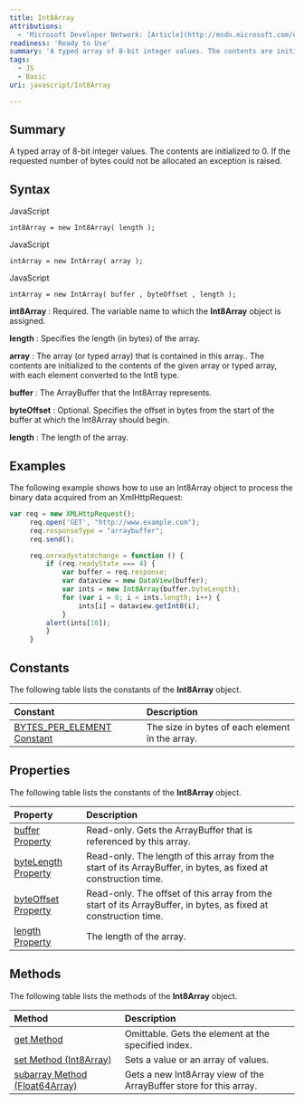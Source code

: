 ```yaml
---
title: Int8Array
attributions:
  - 'Microsoft Developer Network: [Article](http://msdn.microsoft.com/en-us/library/ie/br212462(v=vs.94).aspx)'
readiness: 'Ready to Use'
summary: 'A typed array of 8-bit integer values. The contents are initialized to 0. If the requested number of bytes could not be allocated an exception is raised.'
tags:
  - JS
  - Basic
uri: javascript/Int8Array

---
```

## <span>Summary</span>

A typed array of 8-bit integer values. The contents are initialized to 0. If the requested number of bytes could not be allocated an exception is raised.

## <span>Syntax</span>

<span class="language">JavaScript</span>

    int8Array = new Int8Array( length );

<span class="language">JavaScript</span>

    intArray = new IntArray( array );

<span class="language">JavaScript</span>

    intArray = new IntArray( buffer , byteOffset , length );

**int8Array**
:   Required. The variable name to which the **Int8Array** object is assigned.

**length**
:   Specifies the length (in bytes) of the array.

**array**
:   The array (or typed array) that is contained in this array.. The contents are initialized to the contents of the given array or typed array, with each element converted to the Int8 type.

**buffer**
:   The ArrayBuffer that the Int8Array represents.

**byteOffset**
:   Optional. Specifies the offset in bytes from the start of the buffer at which the Int8Array should begin.

**length**
:   The length of the array.

## <span>Examples</span>

The following example shows how to use an Int8Array object to process the binary data acquired from an XmlHttpRequest:

``` js
var req = new XMLHttpRequest();
     req.open('GET', "http://www.example.com");
     req.responseType = "arraybuffer";
     req.send();

     req.onreadystatechange = function () {
         if (req.readyState === 4) {
             var buffer = req.response;
             var dataview = new DataView(buffer);
             var ints = new Int8Array(buffer.byteLength);
             for (var i = 0; i < ints.length; i++) {
                 ints[i] = dataview.getInt8(i);
             }
         alert(ints[10]);
         }
     }
```

## <span>Constants</span>

The following table lists the constants of the **Int8Array** object.

|Constant|Description|
|:-------|:----------|
|[BYTES\_PER\_ELEMENT Constant](/javascript/Int8Array/BYTES_PER_ELEMENT)|The size in bytes of each element in the array.|

## <span>Properties</span>

The following table lists the constants of the **Int8Array** object.

|Property|Description|
|:-------|:----------|
|[buffer Property](/javascript/Int8Array/buffer)|Read-only. Gets the ArrayBuffer that is referenced by this array.|
|[byteLength Property](/javascript/Int8Array/byteLength)|Read-only. The length of this array from the start of its ArrayBuffer, in bytes, as fixed at construction time.|
|[byteOffset Property](/javascript/Int8Array/byteOffset)|Read-only. The offset of this array from the start of its ArrayBuffer, in bytes, as fixed at construction time.|
|[length Property](/javascript/Int8Array/length)|The length of the array.|

## <span>Methods</span>

The following table lists the methods of the **Int8Array** object.

|Method|Description|
|:-----|:----------|
|[get Method](/javascript/Int8Array/get)|Omittable. Gets the element at the specified index.|
|[set Method (Int8Array)](/javascript/Int8Array/set)|Sets a value or an array of values.|
|[subarray Method (Float64Array)](/javascript/Float64Array/subarray)|Gets a new Int8Array view of the ArrayBuffer store for this array.|

